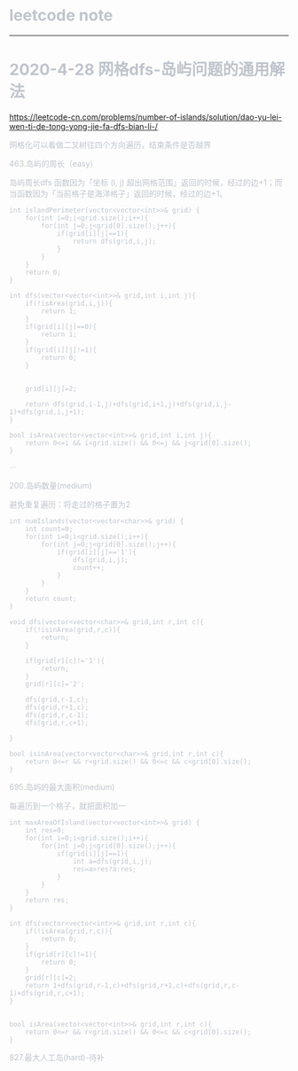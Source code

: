 # <font color="#C0C4CC">leetcode note

***
  
# 2020-4-28     网格dfs-岛屿问题的通用解法
  https://leetcode-cn.com/problems/number-of-islands/solution/dao-yu-lei-wen-ti-de-tong-yong-jie-fa-dfs-bian-li-/
  
  网格化可以看做二叉树往四个方向遍历，结束条件是否越界
  
  463.岛屿的周长（easy）
  
  岛屿周长dfs 函数因为「坐标 (i, j) 超出网格范围」返回的时候，经过的边+1；而当函数因为「当前格子是海洋格子」返回的时候，经过的边+1。

    int islandPerimeter(vector<vector<int>>& grid) {
        for(int i=0;i<grid.size();i++){
            for(int j=0;j<grid[0].size();j++){
                if(grid[i][j]==1){
                    return dfs(grid,i,j);
                }
            }
        }
        return 0;
    }

    int dfs(vector<vector<int>>& grid,int i,int j){
        if(!isArea(grid,i,j)){
            return 1;
        }
        if(grid[i][j]==0){
            return 1;
        }
        if(grid[i][j]!=1){
            return 0;
        }


        grid[i][j]=2;

        return dfs(grid,i-1,j)+dfs(grid,i+1,j)+dfs(grid,i,j-1)+dfs(grid,i,j+1);
    }

    bool isArea(vector<vector<int>>& grid,int i,int j){
        return 0<=i && i<grid.size() && 0<=j && j<grid[0].size();
    }

  ···
  
  200.岛屿数量(medium)
  
  避免重复遍历：将走过的格子置为2
  
    int numIslands(vector<vector<char>>& grid) {
        int count=0;
        for(int i=0;i<grid.size();i++){
            for(int j=0;j<grid[0].size();j++){
                if(grid[i][j]=='1'){
                    dfs(grid,i,j);
                    count++;
                }
            }
        }
        return count;
    }

    void dfs(vector<vector<char>>& grid,int r,int c){
        if(!isinArea(grid,r,c)){
            return;
        }

        if(grid[r][c]!='1'){
            return;
        }
        grid[r][c]='2';

        dfs(grid,r-1,c);
        dfs(grid,r+1,c);
        dfs(grid,r,c-1);
        dfs(grid,r,c+1);

    }

    bool isinArea(vector<vector<char>>& grid,int r,int c){
        return 0<=r && r<grid.size() && 0<=c && c<grid[0].size();
    }

  
  
  695.岛屿的最大面积(medium)
  
  每遍历到一个格子，就把面积加一
  
    int maxAreaOfIsland(vector<vector<int>>& grid) {
        int res=0;
        for(int i=0;i<grid.size();i++){
            for(int j=0;j<grid[0].size();j++){
                if(grid[i][j]==1){
                    int a=dfs(grid,i,j);
                    res=a>res?a:res;
                }
            }
        }
        return res;
    }

    int dfs(vector<vector<int>>& grid,int r,int c){
        if(!isArea(grid,r,c)){
            return 0;
        }
        if(grid[r][c]!=1){
            return 0;
        }
        grid[r][c]=2;
        return 1+dfs(grid,r-1,c)+dfs(grid,r+1,c)+dfs(grid,r,c-1)+dfs(grid,r,c+1);
    }


    bool isArea(vector<vector<int>>& grid,int r,int c){
        return 0<=r && r<grid.size() && 0<=c && c<grid[0].size();
    }

  
  827.最大人工岛(hard)-待补
